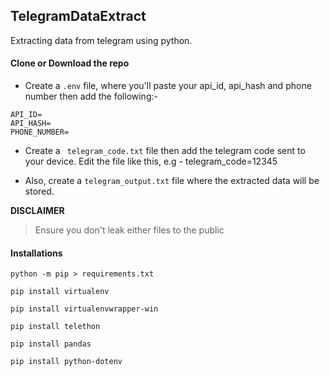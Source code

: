 ## TelegramDataExtract

Extracting data from telegram using python.

#### Clone or Download the repo
- Create a ```.env``` file, where you'll paste your api_id, api_hash and phone number then add the following:- 
```
API_ID=
API_HASH=
PHONE_NUMBER=
````

- Create a ``` telegram_code.txt``` file then add the telegram code sent to your device. Edit the file like this, e.g - telegram_code=12345

- Also, create a ```telegram_output.txt``` file where the extracted data will be stored. 

**DISCLAIMER** 

>Ensure you don't leak either files to the public

#### Installations
```
python -m pip > requirements.txt

pip install virtualenv

pip install virtualenvwrapper-win

pip install telethon

pip install pandas

pip install python-dotenv

```
